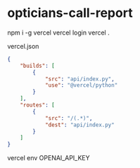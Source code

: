 # opticians-call-report

npm i -g vercel
vercel login
vercel .

vercel.json
``` json
{
    "builds": [
        {
            "src": "api/index.py",
            "use": "@vercel/python"
        }
    ],
    "routes": [
        {
            "src": "/(.*)",
            "dest": "api/index.py"
        }
    ]
}
```

vercel env
OPENAI_API_KEY